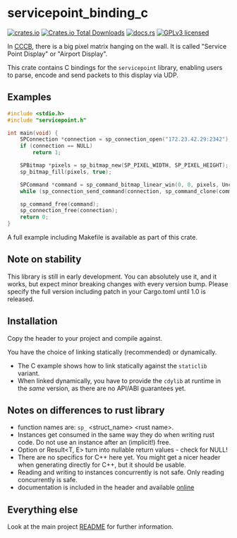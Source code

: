 # servicepoint_binding_c

[![crates.io](https://img.shields.io/crates/v/servicepoint_binding_c.svg)](https://crates.io/crates/servicepoint)
[![Crates.io Total Downloads](https://img.shields.io/crates/d/servicepoint_binding_c)](https://crates.io/crates/servicepoint)
[![docs.rs](https://img.shields.io/docsrs/servicepoint_binding_c)](https://docs.rs/servicepoint/latest/servicepoint/)
[![GPLv3 licensed](https://img.shields.io/crates/l/servicepoint_binding_c)](../../LICENSE)

In [CCCB](https://berlin.ccc.de/), there is a big pixel matrix hanging on the wall. 
It is called  "Service Point Display" or "Airport Display".

This crate contains C bindings for the `servicepoint` library, enabling users to parse, encode and send packets to this display via UDP.

## Examples

```c++
#include <stdio.h>
#include "servicepoint.h"

int main(void) {
    SPConnection *connection = sp_connection_open("172.23.42.29:2342");
    if (connection == NULL)
        return 1;

    SPBitmap *pixels = sp_bitmap_new(SP_PIXEL_WIDTH, SP_PIXEL_HEIGHT);
    sp_bitmap_fill(pixels, true);

    SPCommand *command = sp_command_bitmap_linear_win(0, 0, pixels, Uncompressed);
    while (sp_connection_send_command(connection, sp_command_clone(command)));

    sp_command_free(command);
    sp_connection_free(connection);
    return 0;
}
```

A full example including Makefile is available as part of this crate.

## Note on stability

This library is still in early development.
You can absolutely use it, and it works, but expect minor breaking changes with every version bump.
Please specify the full version including patch in your Cargo.toml until 1.0 is released.

## Installation

Copy the header to your project and compile against.

You have the choice of linking statically (recommended) or dynamically.
- The C example shows how to link statically against the `staticlib` variant.
- When linked dynamically, you have to provide the `cdylib` at runtime in the _same_ version, as there are no API/ABI guarantees yet.

## Notes on differences to rust library

- function names are: `sp_` \<struct_name\> \<rust name\>.
- Instances get consumed in the same way they do when writing rust code. Do not use an instance after an (implicit!) free.
- Option<T> or Result<T, E> turn into nullable return values - check for NULL!
- There are no specifics for C++ here yet. You might get a nicer header when generating directly for C++, but it should be usable.
- Reading and writing to instances concurrently is not safe. Only reading concurrently is safe.
- documentation is included in the header and available [online](https://docs.rs/servicepoint_binding_c/latest/servicepoint_binding_c/)

## Everything else

Look at the main project [README](https://github.com/cccb/servicepoint/blob/main/README.md) for further information.
